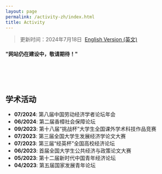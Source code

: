 ```yaml
---
layout: page
permalink: /activity-zh/index.html
title: Activity
---
```


> 更新时间：2024年7月18日&nbsp;  [English Version (英文)](https://yapengf.com/activity/)


#### "网站仍在建设中，敬请期待！"


</br>
</br>
</br>

## 学术活动

- **07/2024**: 第八届中国劳动经济学者论坛年会
- **06/2024**: 第二届香樟社会保障论坛
- **09/2023**: 第十八届“挑战杯”大学生全国课外学术科技作品竞赛
- **07/2023**: 第三届全国大学生发展经济学论文大赛
- **07/2023**: 第三届“经英杯”全国高校经济论坛
- **06/2023**: 首届全国大学生公共经济与政策论文大赛
- **05/2023**: 第十二届新时代中国青年经济论坛
- **04/2023**: 第五届国家发展青年论坛

